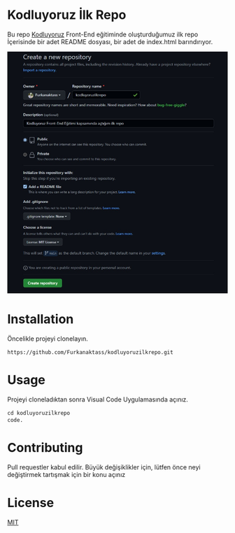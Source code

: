 # Kodluyoruz İlk Repo
Bu repo [Kodluyoruz](https://www.kodluyoruz.org/)  Front-End eğitiminde oluşturduğumuz ilk repo İçerisinde bir adet README dosyası, bir adet de index.html barındırıyor.


![repo](Ads%C4%B1z.jpg)

# Installation
Öncelikle projeyi clonelayın.
```
https://github.com/Furkanaktass/kodluyoruzilkrepo.git
```
# Usage
Projeyi cloneladıktan sonra Visual Code Uygulamasında açınız.

```
cd kodluyoruzilkrepo
code.
```
# Contributing

Pull requestler kabul edilir. Büyük değişiklikler için, lütfen önce neyi değiştirmek tartışmak için bir konu açınız

# License

[MIT](https://choosealicense.com/licenses/mit/)
